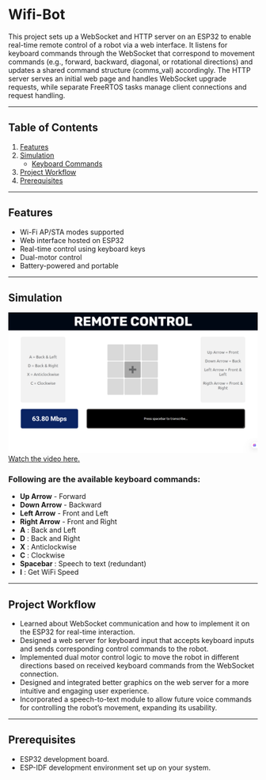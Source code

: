 # Wifi-Bot

This project sets up a WebSocket and HTTP server on an ESP32 to enable real-time remote control of a robot via a web interface. It listens for keyboard commands through the WebSocket that correspond to movement commands (e.g., forward, backward, diagonal, or rotational directions) and updates a shared command structure (comms_val) accordingly. The HTTP server serves an initial web page and handles WebSocket upgrade requests, while separate FreeRTOS tasks manage client connections and request handling.

---

## Table of Contents

1. [Features](#features)
2. [Simulation](#simulation)
    - [Keyboard Commands](#following-are-the-available-keyboard-commands)
3. [Project Workflow](#project-workflow)
4. [Prerequisites](#prerequisites)

---

## Features

-  Wi-Fi AP/STA modes supported
-  Web interface hosted on ESP32
-  Real-time control using keyboard keys
-  Dual-motor control
-  Battery-powered and portable

---

## Simulation

![](RCServer.png)
[Watch the video here.](https://youtu.be/fkqx3PHtSvo)

### Following are the available keyboard commands:

- **Up Arrow** - Forward
- **Down Arrow** - Backward
- **Left Arrow** - Front and Left
- **Right Arrow** - Front and Right
- **A** : Back and Left
- **D** : Back and Right
- **X** : Anticlockwise
- **C** : Clockwise
- **Spacebar** : Speech to text (redundant)
- **I** : Get WiFi Speed

---

## Project Workflow

- Learned about WebSocket communication and how to implement it on the ESP32 for real-time interaction.
- Designed a web server for keyboard input that accepts keyboard inputs and sends corresponding control commands to the robot.
- Implemented dual motor control logic to move the robot in different directions based on received keyboard commands from the WebSocket connection.
- Designed and integrated better graphics on the web server for a more intuitive and engaging user experience.
- Incorporated a speech-to-text module to allow future voice commands for controlling the robot’s movement, expanding its usability.

---

## Prerequisites

- ESP32 development board.
- ESP-IDF development environment set up on your system.
